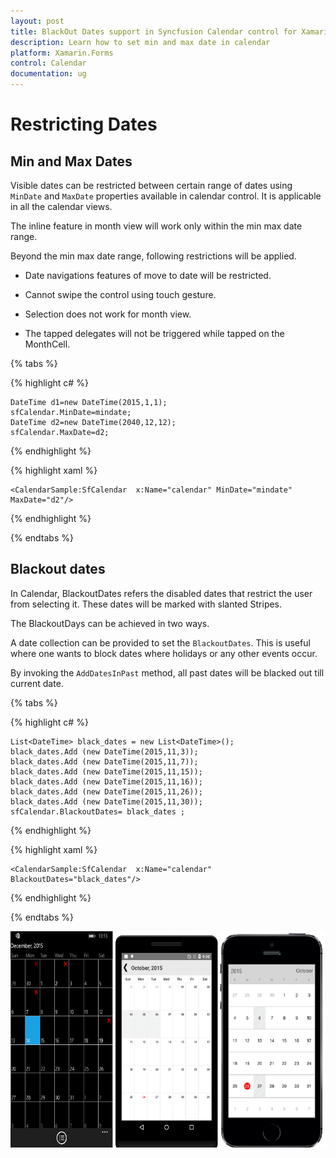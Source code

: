 ```yaml
---
layout: post
title: BlackOut Dates support in Syncfusion Calendar control for Xamarin.Forms
description: Learn how to set min and max date in calendar
platform: Xamarin.Forms
control: Calendar
documentation: ug
---
```


# Restricting Dates

## Min and Max Dates

Visible dates can be restricted between certain range of dates using `MinDate` and `MaxDate` properties available in calendar control. It is applicable in all the calendar views.

The inline feature in month view will work only within the min max date range.

Beyond the min max date range, following restrictions will be applied.

* Date navigations features of move to date will be restricted.

* Cannot swipe the control using touch gesture.

* Selection does not work for month view.

* The tapped delegates will not be triggered while tapped on the MonthCell.
    
{% tabs %}	
	
{% highlight c# %}
	
	DateTime d1=new DateTime(2015,1,1);
	sfCalendar.MinDate=mindate;
	DateTime d2=new DateTime(2040,12,12);
	sfCalendar.MaxDate=d2;
	
{% endhighlight %}

{% highlight xaml %}

	<CalendarSample:SfCalendar  x:Name="calendar" MinDate="mindate" MaxDate="d2"/>

{% endhighlight %}

{% endtabs %}

## Blackout dates

In Calendar, BlackoutDates refers the disabled dates that restrict the user from selecting it. These dates will be marked with slanted Stripes.

The BlackoutDays can be achieved in two ways.

A date collection can be provided to set the `BlackoutDates`. This is useful where one wants to block dates where holidays or any other events occur.

By invoking the `AddDatesInPast` method, all past dates will be blacked out till current date.

{% tabs %}

{% highlight c# %}
	
	List<DateTime> black_dates = new List<DateTime>();
	black_dates.Add (new DateTime(2015,11,3));
	black_dates.Add (new DateTime(2015,11,7));
	black_dates.Add (new DateTime(2015,11,15));
	black_dates.Add (new DateTime(2015,11,16));
	black_dates.Add (new DateTime(2015,11,26));
	black_dates.Add (new DateTime(2015,11,30));
	sfCalendar.BlackoutDates= black_dates ;
	
{%  endhighlight %}

{% highlight xaml %}

	<CalendarSample:SfCalendar  x:Name="calendar" BlackoutDates="black_dates"/>
	
{% endhighlight %}

{% endtabs %}

	
	
![](images/Blackout.png)
